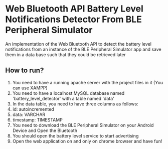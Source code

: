 # Web Bluetooth API Battery Level Notifications Detector From BLE Peripheral Simulator

An implementation of the Web Bluetooth API to detect the battery level notifications from an instance of the BLE Peripheral Simulator app and save them in a data base such that they could be retrieved later

## How to run?

1. You need to have a running apache server with the project files in it (You can use XAMPP)
2. You need to have a localhost MySQL database named 'battery_level_detector' with a table named 'data'
3. In the data table, you need to have three columns as follows:
  1. id: autoincremented
  2. data: VARCHAR
  3. timestamp: TIMESTAMP
4. You need to download the BLE Peripheral Simulator on your Android Device and Open the Bluetooth
5. You should open the battery level service to start advertising
6. Open the web application on and only on chrome browser and have fun!
